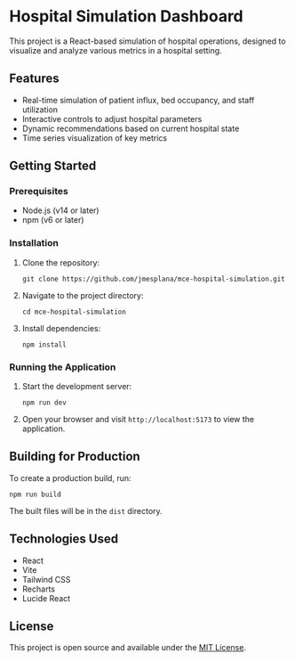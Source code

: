 # Hospital Simulation Dashboard

This project is a React-based simulation of hospital operations, designed to visualize and analyze various metrics in a hospital setting.

## Features

- Real-time simulation of patient influx, bed occupancy, and staff utilization
- Interactive controls to adjust hospital parameters
- Dynamic recommendations based on current hospital state
- Time series visualization of key metrics

## Getting Started

### Prerequisites

- Node.js (v14 or later)
- npm (v6 or later)

### Installation

1. Clone the repository:
   ```
   git clone https://github.com/jmesplana/mce-hospital-simulation.git
   ```

2. Navigate to the project directory:
   ```
   cd mce-hospital-simulation
   ```

3. Install dependencies:
   ```
   npm install
   ```

### Running the Application

1. Start the development server:
   ```
   npm run dev
   ```

2. Open your browser and visit `http://localhost:5173` to view the application.

## Building for Production

To create a production build, run:

```
npm run build
```

The built files will be in the `dist` directory.

## Technologies Used

- React
- Vite
- Tailwind CSS
- Recharts
- Lucide React

## License

This project is open source and available under the [MIT License](LICENSE).